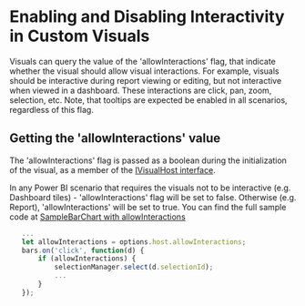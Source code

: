 # Enabling and Disabling Interactivity in Custom Visuals 

Visuals can query the value of the 'allowInteractions' flag, that indicate whether the visual should allow visual interactions.
For example, visuals should be interactive during report viewing or editing, but not interactive when viewed in a dashboard.
These interactions are click, pan, zoom, selection, etc.
Note, that tooltips are expected be enabled in all scenarios, regardless of this flag.

## Getting the 'allowInteractions' value

The 'allowInteractions' flag is passed as a boolean during the initialization of the visual, as a member of the [IVisualHost interface](IVisualHost.md).

In any Power BI scenario that requires the visuals not to be interactive (e.g. Dashboard tiles) - 'allowInteractions' flag will be set to false.
Otherwise (e.g. Report), 'allowInteractions' will be set to true.
You can find the full sample code at [SampleBarChart with allowInteractions](https://github.com/Microsoft/PowerBI-visuals-sampleBarChart/commit/???)

```typescript
   ...
   let allowInteractions = options.host.allowInteractions;
   bars.on('click', function(d) {
       if (allowInteractions) {
           selectionManager.select(d.selectionId); 
           ...
       }
   });
```